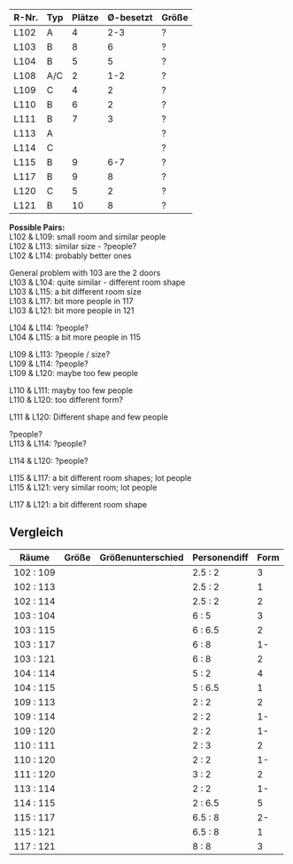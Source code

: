 R-Nr.|Typ|Plätze|&Oslash;-besetzt|Größe
-----|---|------|----------------|------
L102 |A  |4     |2-3             |?
L103 |B  |8     |6               |?
L104 |B  |5     |5               |?
L108 |A/C|2     |1-2             |?
L109 |C  |4     |2               |?
L110 |B  |6     |2               |?
L111 |B  |7     |3               |?
L113 |A  |      |                |?
L114 |C  |      |                |?
L115 |B  |9     |6-7             |?
L117 |B  |9     |8               |?
L120 |C  |5     |2               |?
L121 |B  |10    |8               |?


**Possible Pairs:**    
L102 & L109: small room and similar people    
L102 & L113: similar size - ?people?  
L102 & L114: probably better ones  

General problem with 103 are the 2 doors  
L103 & L104: quite similar - different room shape  
L103 & L115: a bit different room size  
L103 & L117: bit more people in 117    
L103 & L121: bit more people in 121  
   
L104 & L114: ?people?  
L104 & L115: a bit more people in 115  

L109 & L113: ?people / size?  
L109 & L114: ?people?  
L109 & L120: maybe too few people  

L110 & L111: mayby too few people  
L110 & L120: too different form?  

L111 & L120: Different shape and few people  

?people?  
L113 & L114: ?people?  
  
L114 & L120: ?people?  

L115 & L117: a bit different room shapes; lot people  
L115 & L121: very similar room; lot people  
  
L117 & L121: a bit different room shape   


## Vergleich
Räume | Größe | Größenunterschied | Personendiff | Form 
-|-|-|-|-
102 : 109 ||| 2.5 : 2 | 3
102 : 113 ||| 2.5 : 2 | 1
102 : 114 ||| 2.5 : 2 | 2
103 : 104 ||| 6 : 5   | 3
103 : 115 ||| 6 : 6.5 | 2
103 : 117 ||| 6 : 8   | 1-
103 : 121 ||| 6 : 8   | 2
104 : 114 ||| 5 : 2   | 4
104 : 115 ||| 5 : 6.5 | 1
109 : 113 ||| 2 : 2   | 2
109 : 114 ||| 2 : 2   | 1-
109 : 120 ||| 2 : 2   | 1-
110 : 111 ||| 2 : 3   | 2
110 : 120 ||| 2 : 2   | 1-
111 : 120 ||| 3 : 2   | 2
113 : 114 ||| 2 : 2   | 1-
114 : 115 ||| 2 : 6.5 | 5
115 : 117 ||| 6.5 : 8 | 2-
115 : 121 ||| 6.5 : 8 | 1
117 : 121 ||| 8 : 8   | 3
 

